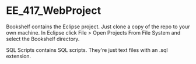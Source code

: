 # EE_417_WebProject

Bookshelf contains the Eclipse project. Just clone a copy of the repo to your own machine. In Eclipse click File > Open Projects From File System and select the Bookshelf directory.

SQL Scripts contains SQL scripts. They're just text files with an .sql extension.